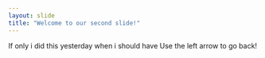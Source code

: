 ```yaml
---
layout: slide
title: "Welcome to our second slide!"
---
```

If only i did this yesterday when i should have
Use the left arrow to go back!
